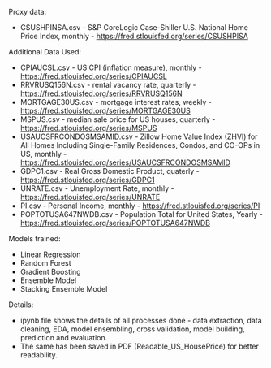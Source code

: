 Proxy data:
* CSUSHPINSA.csv - S&P CoreLogic Case-Shiller U.S. National Home Price Index, monthly - https://fred.stlouisfed.org/series/CSUSHPISA

Additional Data Used:
* CPIAUCSL.csv - US CPI (inflation measure), monthly - https://fred.stlouisfed.org/series/CPIAUCSL
* RRVRUSQ156N.csv - rental vacancy rate, quarterly - https://fred.stlouisfed.org/series/RRVRUSQ156N
* MORTGAGE30US.csv - mortgage interest rates, weekly - https://fred.stlouisfed.org/series/MORTGAGE30US
* MSPUS.csv - median sale price for US houses, quarterly - https://fred.stlouisfed.org/series/MSPUS
* USAUCSFRCONDOSMSAMID.csv - Zillow Home Value Index (ZHVI) for All Homes Including Single-Family Residences, Condos, and CO-OPs in US, monthly - https://fred.stlouisfed.org/series/USAUCSFRCONDOSMSAMID
* GDPC1.csv - Real Gross Domestic Product, quaterly - https://fred.stlouisfed.org/series/GDPC1
* UNRATE.csv - Unemployment Rate, monthly - https://fred.stlouisfed.org/series/UNRATE
* PI.csv - Personal Income, monthly - https://fred.stlouisfed.org/series/PI
* POPTOTUSA647NWDB.csv - Population Total for United States, Yearly - https://fred.stlouisfed.org/series/POPTOTUSA647NWDB

Models trained:
* Linear Regression
* Random Forest
* Gradient Boosting
* Ensemble Model
* Stacking Ensemble Model
  
Details:
* ipynb file shows the details of all processes done - data extraction, data cleaning, EDA, model ensembling, cross validation, model building, prediction and evaluation.
* The same has been saved in PDF (Readable_US_HousePrice) for better readability.
